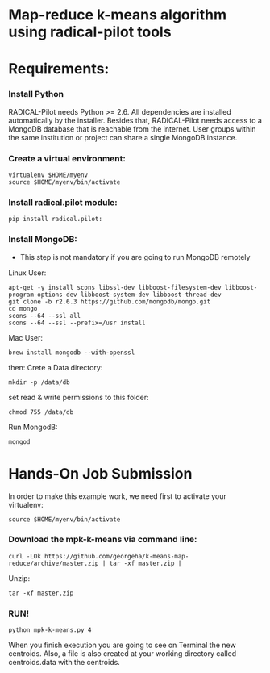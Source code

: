 Map-reduce k-means algorithm using radical-pilot tools
======================================================


<h1> Requirements: </h1>

<h3> Install Python </h3>

RADICAL-Pilot needs Python >= 2.6. All dependencies are installed automatically by the installer. Besides that, RADICAL-Pilot needs access to a MongoDB database that is reachable from the internet. User groups within the same institution or project can share a single MongoDB instance.

<h3>Create a virtual environment: </h3>

```
virtualenv $HOME/myenv
source $HOME/myenv/bin/activate
```

<h3>Install radical.pilot module: </h3>

```
pip install radical.pilot:
```

<h3> Install MongoDB: </h3>

- This step is not mandatory if you are going to run MongoDB remotely

Linux User:

```
apt-get -y install scons libssl-dev libboost-filesystem-dev libboost-program-options-dev libboost-system-dev libboost-thread-dev
git clone -b r2.6.3 https://github.com/mongodb/mongo.git
cd mongo
scons --64 --ssl all
scons --64 --ssl --prefix=/usr install
```
Mac User:

```
brew install mongodb --with-openssl
```
then: Crete a Data directory:
```
mkdir -p /data/db
```
set read & write permissions to this folder:
```
chmod 755 /data/db
```
Run MongodB:
```
mongod
```

<h1>Hands-On Job Submission </h1>

In order to make this example work, we need first to activate your virtualenv:

```
source $HOME/myenv/bin/activate
```

<h3> Download the mpk-k-means  via command line: </h3>

```
curl -LOk https://github.com/georgeha/k-means-map-reduce/archive/master.zip | tar -xf master.zip | 
```

Unzip:

```
tar -xf master.zip
```

<h3> RUN! </h3>

```
python mpk-k-means.py 4
```

When you finish execution you are going to see on Terminal the new centroids. Also, a file
is also created at your working directory called centroids.data with the centroids.





